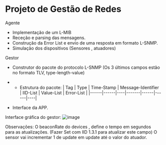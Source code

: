 # Projeto de Gestão de Redes
Agente 
- Implementação de um L-MIB
- Receção e parsing  das mensagens.
- Construção da Error List e envio de uma resposta em formato L-SNMP.
- Simulação dos dispositivos (Sensores , atuadores)

Gestor
- Construtor do pacote do protocolo L-SNMP (Os 3 últimos campos estão no formato TLV, type-length-value)
- - Estrutura do pacote:
    | Tag | Type | Time-Stamp | Message-Identifier | IID-List | Value-List | Error-List |
    |------|------|----|-------|------|------|----|
  
- Interface da APP.

Interface gráfica do gestor:
![image](https://github.com/user-attachments/assets/789c70d1-436d-49af-aca1-25a4d027cff8)

Observações:
O beaconRate do devices , define o tempo em segundos para as atualizações. (Fazer Set com IID 1.3.1 para atualizar este campo)
O sensor vai incrementar 1 de update em update até o valor do atuador.

